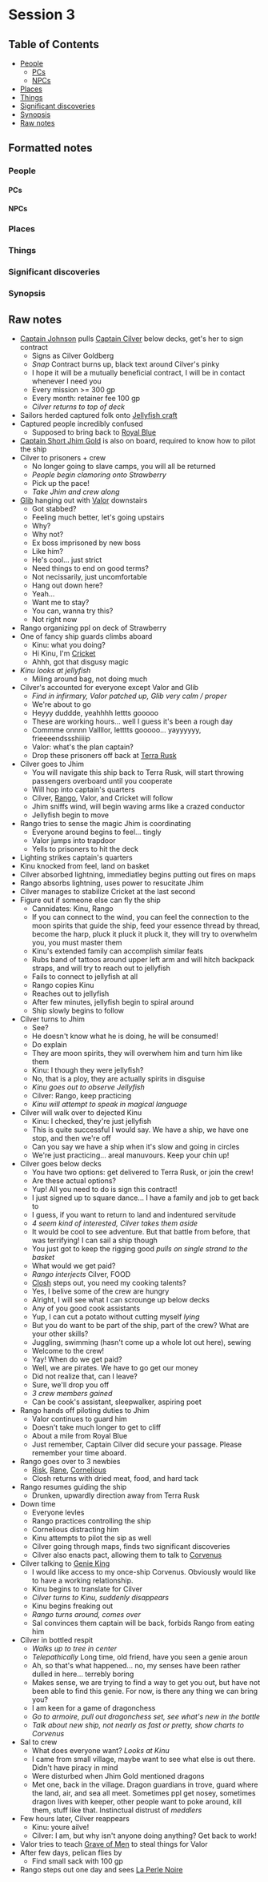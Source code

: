 # Session 3

## Table of Contents

* [People](Session%203#people)
  * [PCs](Session%203#people-pcs)
  * [NPCs](Session%203#people-npcs)
* [Places](Session%203#places)
* [Things](Session%203#things)
* [Significant discoveries](Session%203#significant-discoveries)
* [Synopsis](Session%203#synopsis)
* [Raw notes](Session%203#raw-notes)

## Formatted notes

### People

#### PCs

#### NPCs

### Places

### Things

### Significant discoveries

### Synopsis

## Raw notes

* [Captain Johnson](../Characters/Captain%20Johnson) pulls [Captain Cilver](../Characters/Captain%20Cilver) below decks, get's her to sign contract
  * Signs as Cilver Goldberg
  * *Snap* Contract burns up, black text around Cilver's pinky
  * I hope it will be a mutually beneficial contract, I will be in contact whenever I need you
  * Every mission >= 300 gp
  * Every month: retainer fee 100 gp
  * *Cilver returns to top of deck*
* Sailors herded captured folk onto [Jellyfish craft](../Ships/Jellyfish%20craft)
* Captured people incredibly confused
  * Supposed to bring back to [Royal Blue](../Cities/Royal%20Blue)
* [Captain Short Jhim Gold](../Characters/Captain%20Short%20Jhim%20Gold) is also on board, required to know how to pilot the ship
* Cilver to prisoners + crew
  * No longer going to slave camps, you will all be returned
  * *People begin clamoring onto Strawberry*
  * Pick up the pace!
  * *Take Jhim and crew along*
* [Glib](../Characters/Glib) hanging out with [Valor](../Characters/Valor) downstairs
  * Got stabbed?
  * Feeling much better, let's going upstairs
  * Why?
  * Why not?
  * Ex boss imprisoned by new boss
  * Like him?
  * He's cool... just strict
  * Need things to end on good terms?
  * Not necissarily, just uncomfortable
  * Hang out down here?
  * Yeah...
  * Want me to stay?
  * You can, wanna try this?
  * Not right now
* Rango organizing ppl on deck of Strawberry
* One of fancy ship guards climbs aboard
  * Kinu: what you doing?
  * Hi Kinu, I'm [Cricket](../Characters/Cricket)
  * Ahhh, got that disgusy magic
* *Kinu looks at jellyfish*
  * Miling around bag, not doing much
* Cilver's accounted for everyone except Valor and Glib
  * *Find in infirmary, Valor patched up, Glib very calm / proper*
  * We're about to go
  * Heyyy duddde, yeahhhh lettts gooooo
  * These are working hours... well I guess it's been a rough day
  * Commme onnnn Vallllor, letttts gooooo... yayyyyyy, frieeeendssshiiiip
  * Valor: what's the plan captain?
  * Drop these prisoners off back at [Terra Rusk](../Islands/Terra%20Rusk)
* Cilver goes to Jhim
  * You will navigate this ship back to Terra Rusk, will start throwing passengers overboard until you cooperate
  * Will hop into captain's quarters
  * Cilver, [Rango](../Characters/Rango), Valor, and Cricket will follow
  * Jhim sniffs wind, will begin waving arms like a crazed conductor
  * Jellyfish begin to move
* Rango tries to sense the magic Jhim is coordinating
  * Everyone around begins to feel... tingly
  * Valor jumps into trapdoor
  * Yells to prisoners to hit the deck
* Lighting strikes captain's quarters
* Kinu knocked from feel, land on basket
* Cilver absorbed lightning, immediatley begins putting out fires on maps
* Rango absorbs lightning, uses power to resucitate Jhim
* Cilver manages to stabilize Cricket at the last second
* Figure out if someone else can fly the ship
  * Cannidates: Kinu, Rango
  * If you can connect to the wind, you can feel the connection to the moon spirits that guide the ship, feed your essence thread by thread, become the harp, pluck it pluck it pluck it, they will try to overwhelm you, you must master them
  * Kinu's extended family can accomplish similar feats
  * Rubs band of tattoos around upper left arm and will hitch backpack straps, and will try to reach out to jellyfish
  * Fails to connect to jellyfish at all
  * Rango copies Kinu
  * Reaches out to jellyfish
  * After few minutes, jellyfish begin to spiral around
  * Ship slowly begins to follow
* Cilver turns  to Jhim
  * See?
  * He doesn't know what he is doing, he will be consumed!
  * Do explain
  * They are moon spirits, they will overwhem him and turn him like them
  * Kinu: I though they were jellyfish?
  * No, that is a ploy, they are actually spirits in disguise
  * *Kinu goes out to observe Jellyfish*
  * Cilver: Rango, keep practicing
  * *Kinu will attempt to speak in magical language*
* Cilver will walk over to dejected Kinu
  * Kinu: I checked, they're just jellyfish
  * This is quite successful I would say. We have a ship, we have one stop, and then we're off
  * Can you say we have a ship when it's slow and going in circles
  * We're just practicing... areal manuvours. Keep your chin up!
* Cilver goes below decks
  * You have two options: get delivered to Terra Rusk, or join the crew!
  * Are these actual options?
  * Yup! All you need to do is sign this contract!
  * I just signed up to square dance... I have a family and job to get back to
  * I guess, if you want to return to land and indentured servitude
  * *4 seem kind of interested, Cilver takes them aside*
  * It would be cool to see adventure. But that battle from before, that was terrifying! I can sail a ship though
  * You just got to keep the rigging good *pulls on single strand to the basket*
  * What would we get paid?
  * *Rango interjects* Cilver, FOOD
  * [Closh](../Characters/Closh) steps out, you need my cooking talents?
  * Yes, I belive some of the crew are hungry
  * Alright, I will see what I can scrounge up below decks
  * Any of you good cook assistants
  * Yup, I can cut a potato without cutting myself *lying*
  * But you do want to be part of the ship, part of the crew? What are your other skills?
  * Juggling, swimming (hasn't come up a whole lot out here), sewing
  * Welcome to the crew!
  * Yay! When do we get paid?
  * Well, we are pirates. We have to go get our money
  * Did not realize that, can I leave?
  * Sure, we'll drop you off
  * *3 crew members gained*
  * Can be cook's assistant, sleepwalker, aspiring poet
* Rango hands off piloting duties to Jhim
  * Valor continues to guard him
  * Doesn't take much longer to get to cliff
  * About a mile from Royal Blue
  * Just remember, Captain Cilver did secure your passage. Please remember your time aboard.
* Rango goes over to 3 newbies
  * [Risk](../Characters/Risk), [Rane](../Characters/Rane), [Cornelious](../Characters/Cornelious)
  * Closh returns with dried meat, food, and hard tack
* Rango resumes guiding the ship
  * Drunken, upwardly direction away from Terra Rusk
* Down time
  * Everyone levles
  * Rango practices controlling the ship
  * Cornelious distracting him
  * Kinu attempts to pilot the sip as well
  * Cilver going through maps, finds two significant discoveries
  * Cilver also enacts pact, allowing them to talk to [Corvenus](../Characters/Corvenus)
* Cilver talking to [Genie King](../Characters/Genie%20King)
  * I would like access to my once-ship Corvenus. Obviously would like to have a working relationship.
  * Kinu begins to translate for Cilver
  * *Cilver turns to Kinu, suddenly disappears*
  * Kinu begins freaking out
  * *Rango turns around, comes over*
  * Sal convinces them captain will be back, forbids Rango from eating him
* Cilver in bottled respit
  * *Walks up to tree in center*
  * *Telepathically* Long time, old friend, have you seen a genie aroun
  * Ah, so that's what happened... no, my senses have been rather dulled in here... terrebly boring
  * Makes sense, we are trying to find a way to get you out, but have not been able to find this genie. For now, is there any thing we can bring you?
  * I am keen for a game of dragonchess
  * *Go to armoire, pull out dragonchess set, see what's new in the bottle*
  * *Talk about new ship, not nearly as fast or pretty, show charts to Corvenus*
* Sal to crew
  * What does everyone want? *Looks at Kinu*
  * I came from small village, maybe want to see what else is out there. Didn't have piracy in mind
  * Were disturbed when Jhim Gold mentioned dragons
  * Met one, back in the village. Dragon guardians in trove, guard where the land, air, and sea all meet. Sometimes ppl get nosey, sometimes dragon lives with keeper, other people want  to poke around, kill them, stuff like that. Instinctual distrust of *meddlers*
* Few hours later, Cilver reappears
  * Kinu: youre ailve!
  * Cilver: I am, but why isn't anyone doing  anything? Get back to work!
* Valor tries to teach [Grave of Men](../Characters/Grave%20of%20Men) to steal things for Valor
* After few days, pelican flies by
  * Find small sack with 100 gp
* Rango steps out one day and sees [La Perle Noire](../Ships/La%20Perle%20Noire)
